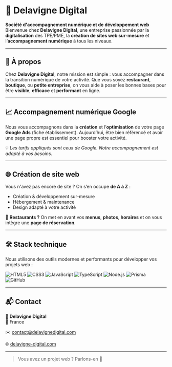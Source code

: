 # 🚀 Delavigne Digital

**Société d'accompagnement numérique et de développement web**  
Bienvenue chez **Delavigne Digital**, une entreprise passionnée par la **digitalisation** des TPE/PME, la **création de sites web sur-mesure** et l’**accompagnement numérique** à tous les niveaux.

---

## 🧭 À propos

Chez **Delavigne Digital**, notre mission est simple : vous accompagner dans la transition numérique de votre activité. Que vous soyez **restaurant**, **boutique**, ou **petite entreprise**, on vous aide à poser les bonnes bases pour être **visible**, **efficace** et **performant** en ligne.

---

## 📈 Accompagnement numérique Google

Nous vous accompagnons dans la **création** et l’**optimisation** de votre page **Google Ads** (fiche établissement). Aujourd’hui, être bien référencé et avoir une page propre est essentiel pour booster votre activité.

💡 *Les tarifs appliqués sont ceux de Google. Notre accompagnement est adapté à vos besoins.*

---

## 🌐 Création de site web

Vous n'avez pas encore de site ? On s’en occupe **de A à Z** :
- Création & développement sur-mesure
- Hébergement & maintenance
- Design adapté à votre activité

📍 **Restaurants ?** On met en avant vos **menus**, **photos**, **horaires** et on vous intègre une **page de réservation**.

---

## 🛠️ Stack technique

Nous utilisons des outils modernes et performants pour développer vos projets web :

![HTML5](https://img.shields.io/badge/-HTML5-E34F26?style=flat&logo=html5&logoColor=white)
![CSS3](https://img.shields.io/badge/-CSS3-1572B6?style=flat&logo=css3&logoColor=white)
![JavaScript](https://img.shields.io/badge/-JavaScript-F7DF1E?style=flat&logo=javascript&logoColor=black)
![TypeScript](https://img.shields.io/badge/-TypeScript-3178C6?style=flat&logo=typescript&logoColor=white)
![Node.js](https://img.shields.io/badge/-Node.js-339933?style=flat&logo=node.js&logoColor=white)
![Prisma](https://img.shields.io/badge/-Prisma-2D3748?style=flat&logo=prisma)
![GitHub](https://img.shields.io/badge/-GitHub-181717?style=flat&logo=github)

---

## 📬 Contact

💼 **Delavigne Digital**  
📍 France  

✉️ [contact@delavignedigital.com](mailto:contact@delavignedigital.com)

🌐 [delavigne-digital.com](https://delavignedigital.com)

---

> Vous avez un projet web ? Parlons-en 🚀  
